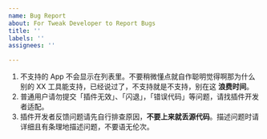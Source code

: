 ```yaml
---
name: Bug Report
about: For Tweak Developer to Report Bugs
title: ''
labels: ''
assignees: ''

---
```


1. 不支持的 App 不会显示在列表里。不要稍微懂点就自作聪明觉得啊那为什么别的 XX 工具能支持，已经说过了，不支持就是不支持，别在这 **浪费时间**。
2. 普通用户请勿提交「插件无效」、「闪退」，「错误代码」等问题，请找插件开发者适配。
3. 插件开发者反馈问题请先自行排查原因，**不要上来就丢源代码**。描述问题时请详细且有条理地描述问题，不要语无伦次。
